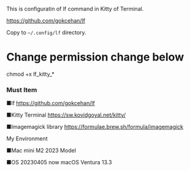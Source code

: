 This is configuratin of lf command in Kitty of Terminal.

https://github.com/gokcehan/lf

Copy to `~/.config/lf` directory.

# Change permission change below
chmod +x lf_kitty_*

### Must Item

■lf
https://github.com/gokcehan/lf

■Kitty Terminal
https://sw.kovidgoyal.net/kitty/

■Imagemagick library
https://formulae.brew.sh/formula/imagemagick


My Environment

■Mac mini M2
2023 Model

■OS 20230405 now
macOS Ventura 13.3

